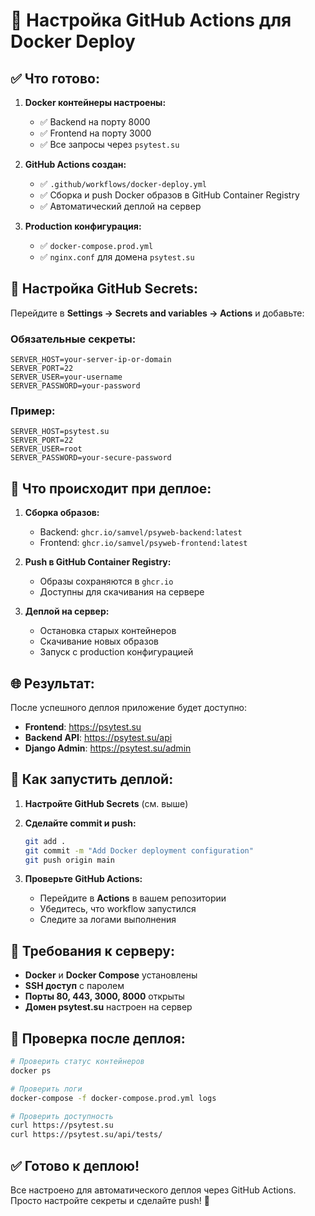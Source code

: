 # 🚀 Настройка GitHub Actions для Docker Deploy

## ✅ Что готово:

1. **Docker контейнеры настроены:**
   - ✅ Backend на порту 8000
   - ✅ Frontend на порту 3000
   - ✅ Все запросы через `psytest.su`

2. **GitHub Actions создан:**
   - ✅ `.github/workflows/docker-deploy.yml`
   - ✅ Сборка и push Docker образов в GitHub Container Registry
   - ✅ Автоматический деплой на сервер

3. **Production конфигурация:**
   - ✅ `docker-compose.prod.yml`
   - ✅ `nginx.conf` для домена `psytest.su`

## 🔑 Настройка GitHub Secrets:

Перейдите в **Settings → Secrets and variables → Actions** и добавьте:

### Обязательные секреты:
```
SERVER_HOST=your-server-ip-or-domain
SERVER_PORT=22
SERVER_USER=your-username
SERVER_PASSWORD=your-password
```

### Пример:
```
SERVER_HOST=psytest.su
SERVER_PORT=22
SERVER_USER=root
SERVER_PASSWORD=your-secure-password
```

## 🐳 Что происходит при деплое:

1. **Сборка образов:**
   - Backend: `ghcr.io/samvel/psyweb-backend:latest`
   - Frontend: `ghcr.io/samvel/psyweb-frontend:latest`

2. **Push в GitHub Container Registry:**
   - Образы сохраняются в `ghcr.io`
   - Доступны для скачивания на сервере

3. **Деплой на сервер:**
   - Остановка старых контейнеров
   - Скачивание новых образов
   - Запуск с production конфигурацией

## 🌐 Результат:

После успешного деплоя приложение будет доступно:
- **Frontend**: https://psytest.su
- **Backend API**: https://psytest.su/api
- **Django Admin**: https://psytest.su/admin

## 🚀 Как запустить деплой:

1. **Настройте GitHub Secrets** (см. выше)
2. **Сделайте commit и push:**
   ```bash
   git add .
   git commit -m "Add Docker deployment configuration"
   git push origin main
   ```

3. **Проверьте GitHub Actions:**
   - Перейдите в **Actions** в вашем репозитории
   - Убедитесь, что workflow запустился
   - Следите за логами выполнения

## 🔧 Требования к серверу:

- **Docker** и **Docker Compose** установлены
- **SSH доступ** с паролем
- **Порты 80, 443, 3000, 8000** открыты
- **Домен psytest.su** настроен на сервер

## 📝 Проверка после деплоя:

```bash
# Проверить статус контейнеров
docker ps

# Проверить логи
docker-compose -f docker-compose.prod.yml logs

# Проверить доступность
curl https://psytest.su
curl https://psytest.su/api/tests/
```

## ✅ Готово к деплою!

Все настроено для автоматического деплоя через GitHub Actions. Просто настройте секреты и сделайте push! 🎉
